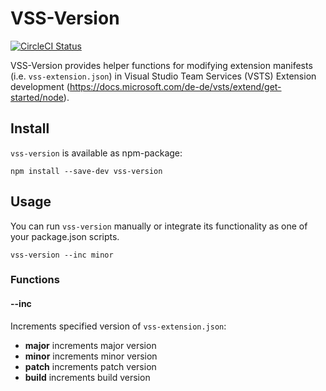 # VSS-Version

 [![CircleCI Status](https://circleci.com/gh/janjaali/vss-version.svg?style=shield&circle-token=:circle-token)](https://circleci.com/gh/janjaali/vss-version)

VSS-Version provides helper functions for modifying extension manifests (i.e. `vss-extension.json`) in Visual Studio Team Services (VSTS) Extension development (https://docs.microsoft.com/de-de/vsts/extend/get-started/node).

## Install

`vss-version` is available as npm-package:

```shell
npm install --save-dev vss-version
```

## Usage

You can run `vss-version` manually or integrate its functionality as one of your package.json scripts.

```shell
vss-version --inc minor
```

### Functions

#### --inc

Increments specified version of `vss-extension.json`:

* **major** increments major version
* **minor** increments minor version
* **patch** increments patch version
* **build** increments build version
